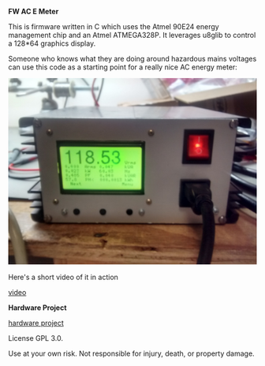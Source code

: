 **FW AC E Meter**

This is firmware written in C which uses the Atmel 90E24 energy management chip
and an Atmel ATMEGA328P. It leverages u8glib to control a 128*64 graphics display.

Someone who knows what they are doing around hazardous mains voltages can use this code
as a starting point for a really nice AC energy meter:

![meter](energymeter.jpg)

Here's a short video of it in action

[video](https://www.youtube.com/watch?v=7jh4ObiPhaA)


**Hardware Project**

[hardware project](https://github.com/hwstar/HW-AC-Emeter)


License GPL 3.0.

Use at your own risk. Not responsible for injury, death, or property damage.


